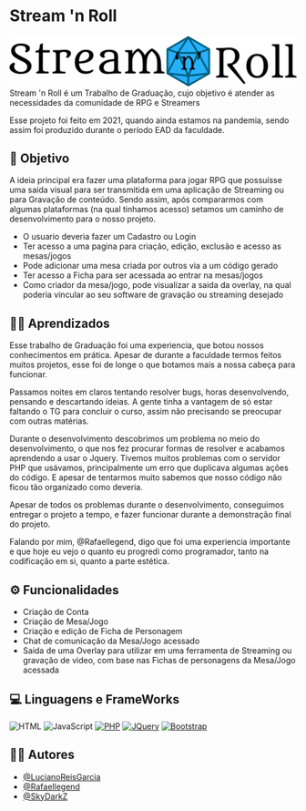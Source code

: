
# Stream 'n Roll
![Stream and Roll logo, with a blue twenty faces dice on back of 'and' text](https://raw.githubusercontent.com/Rafaellegend/Stream-n-Roll/d9586514a50e09ada97b8dafc669b03930267dce/img/light_f_logo.svg)
Stream 'n Roll é um Trabalho de Graduação, cujo objetivo é atender as necessidades da comunidade de RPG e Streamers

Esse projeto foi feito em 2021, quando ainda estamos na pandemia, sendo assim foi produzido durante o período EAD da faculdade.



## 🚩 Objetivo

A ideia principal era fazer uma plataforma para jogar RPG que possuísse uma saída visual para ser transmitida em uma aplicação de Streaming ou para Gravação de conteúdo. 
Sendo assim, após compararmos com algumas plataformas (na qual tinhamos acesso) setamos um caminho de desenvolvimento para o nosso projeto.


- O usuario deveria fazer um Cadastro ou Login
- Ter acesso a uma pagina para criação, edição, exclusão e acesso as mesas/jogos
- Pode adicionar uma mesa criada por outros via a um código gerado
- Ter acesso a Ficha para ser acessada ao entrar na mesas/jogos
- Como criador da mesa/jogo, pode visualizar a saida da overlay, na qual poderia vincular ao seu software de gravação ou streaming desejado
  
## 👨‍🎓 Aprendizados

Esse trabalho de Graduação foi uma experiencia, que botou nossos conhecimentos em prática. Apesar de durante a faculdade termos feitos muitos projetos, esse foi de longe o que botamos mais a nossa cabeça para funcionar.

Passamos noites em claros tentando resolver bugs, horas desenvolvendo, pensando e descartando ideias. A gente tinha a vantagem de só estar faltando o TG para concluir o curso, assim não precisando se preocupar com outras matérias.

Durante o desenvolvimento descobrimos um problema no meio do desenvolvimento, o que nos fez procurar formas de resolver e acabamos aprendendo a usar o Jquery.
Tivemos muitos problemas com o servidor PHP que usávamos, principalmente um erro que duplicava algumas ações do código.
E apesar de tentarmos muito sabemos que nosso código não ficou tão organizado como deveria.

Apesar de todos os problemas durante o desenvolvimento, conseguimos entregar o projeto a tempo, e fazer funcionar durante a demonstração final do projeto.

Falando por mim, @Rafaellegend, digo que foi uma experiencia importante e que hoje eu vejo o quanto eu progredi como programador, tanto na codificação em si, quanto a parte estética.


## ⚙ Funcionalidades

- Criação de Conta
- Criação de Mesa/Jogo
- Criação e edição de Ficha de Personagem
- Chat de comunicação da Mesa/Jogo acessado
- Saida de uma Overlay para utilizar em uma ferramenta de Streaming ou gravação de video, com base nas Fichas de personagens da Mesa/Jogo acessada 


## 💻 Linguagens e FrameWorks

![HTML](https://img.shields.io/badge/HTML5-000?style=for-the-badge&logo=html5)
![JavaScript](https://img.shields.io/badge/JavaScript-000?style=for-the-badge&logo=javascript)
[![PHP](https://img.shields.io/badge/PHP-000?style=for-the-badge&logo=php)](https://www.php.net)
[![JQuery](https://img.shields.io/badge/JQuery-000?style=for-the-badge&logo=jquery)](https://jquery.com)
[![Bootstrap](https://img.shields.io/badge/Bootstrap-000?style=for-the-badge&logo=bootstrap)](https://getbootstrap.com)

## 👨‍💻 Autores
- [@LucianoReisGarcia](https://github.com/LucianoReisGarcia)
- [@Rafaellegend](https://www.github.com/Rafaellegend)
- [@SkyDarkZ](https://github.com/SkyDarkZ)
